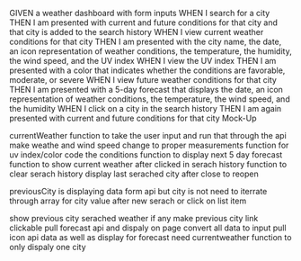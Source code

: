 GIVEN a weather dashboard with form inputs
WHEN I search for a city
THEN I am presented with current and future conditions for that city and that city is added to the search history
WHEN I view current weather conditions for that city
THEN I am presented with the city name, the date, an icon representation of weather conditions, the temperature, the humidity, the wind speed, and the UV index
WHEN I view the UV index
THEN I am presented with a color that indicates whether the conditions are favorable, moderate, or severe
WHEN I view future weather conditions for that city
THEN I am presented with a 5-day forecast that displays the date, an icon representation of weather conditions, the temperature, the wind speed, and the humidity
WHEN I click on a city in the search history
THEN I am again presented with current and future conditions for that city
Mock-Up

currentWeather function to take the user input and run that through the api
make weathe and wind speed change to proper measurements
function for uv index/color code the conditions
function to display next 5 day forecast
function to show current weather after clicked in serach history
function to clear serach history
display last serached city after close to reopen


previousCity is displaying data form api but city is not need to iterrate through array for city value after new serach or click on list item 

show previous city serached weather if any
make previous city link clickable 
pull forecast api and dispaly on page
convert all data to input
pull icon api data as well as display for forecast
need currentweather function to only dispaly one city 


